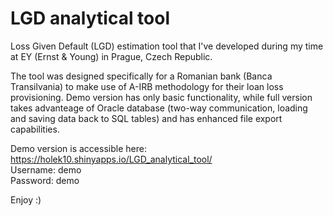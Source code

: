 # LGD analytical tool

Loss Given Default (LGD) estimation tool that I've developed during my time at EY (Ernst & Young) in Prague, Czech Republic.

The tool was designed specifically for a Romanian bank (Banca Transilvania) to make use of A-IRB methodology for their loan loss provisioning. Demo version has only basic functionality, while full version takes advanteage of Oracle database (two-way communication, loading and saving data back to SQL tables) and has enhanced file export capabilities. 

Demo version is accessible here: https://holek10.shinyapps.io/LGD_analytical_tool/  
Username: demo  
Password: demo

Enjoy :)
